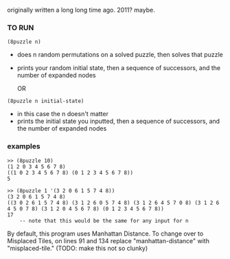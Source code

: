 originally written a long long time ago. 2011? maybe.

### TO RUN
```
(8puzzle n)
```
* does n random permutations on a solved puzzle, then solves that puzzle
* prints your random initial state, then a sequence of successors, and the number of expanded nodes

	OR

```
(8puzzle n initial-state)
```
* in this case the n doesn't matter
* prints the initial state you inputted, then a sequence of successors, and the number of expanded nodes

### examples
```
>> (8puzzle 10)
(1 2 0 3 4 5 6 7 8)
((1 0 2 3 4 5 6 7 8) (0 1 2 3 4 5 6 7 8))
5
```

```
>> (8puzzle 1 '(3 2 0 6 1 5 7 4 8))
(3 2 0 6 1 5 7 4 8)
((3 0 2 6 1 5 7 4 8) (3 1 2 6 0 5 7 4 8) (3 1 2 6 4 5 7 0 8) (3 1 2 6 4 5 0 7 8) (3 1 2 0 4 5 6 7 8) (0 1 2 3 4 5 6 7 8))
17
	-- note that this would be the same for any input for n
```


By default, this program uses Manhattan Distance. To change over to Misplaced Tiles, on lines 91 and 134 replace "manhattan-distance" with "misplaced-tile." (TODO: make this not so clunky)